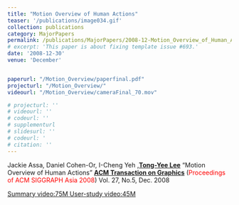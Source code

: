 ```yaml
---
title: "Motion Overview of Human Actions"
teaser: '/publications/image034.gif'
collection: publications
category: MajorPapers
permalink: /publications/MajorPapers/2008-12-Motion_Overview_of_Human_Actions
# excerpt: 'This paper is about fixing template issue #693.'
date: '2008-12-30'
venue: 'December'


paperurl: "/Motion_Overview/paperfinal.pdf"
projecturl: "/Motion_Overview/"
videourl: "/Motion_Overview/cameraFinal_70.mov"

# projecturl: ''
# videourl: ''
# codeurl: ''
# supplementurl
# slidesurl: ''
# codeurl: '
# citation: ''
---
```


Jackie Assa,  Daniel Cohen-Or, I-Cheng Yeh ,<strong><u>Tong-Yee Lee</u></strong> “Motion Overview of Human Actions” <strong><u>ACM Transaction on Graphics</u></strong> (<span style="color:red">Proceedings of ACM SIGGRAPH Asia 2008</span>) Vol. 27, No.5, Dec. 2008


[Summary video:75M ](/Motion_Overview/cameraFinal_70.mov)
[User-study video:45M ](/Motion_Overview/user_study.mov)
